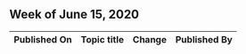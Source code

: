 ﻿<!-- This file is generated automatically each week. Changes made to this file will be overwritten.-->




## Week of June 15, 2020


| Published On |Topic title | Change | Published By|
|------|------------|--------|---------|
